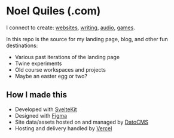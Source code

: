 # Noel Quiles (.com)

I connect to create: [websites](https://noelquiles.com), [writing](https://noelquiles.com/blog), [audio](https://soundcloud/cadenceevinced), [games](https://esoteryevinced.itch.io).

In this repo is the source for my landing page, blog, and other fun destinations:
- Various past iterations of the landing page
- Twine experiments
- Old course workspaces and projects
- Maybe an easter egg or two?

## How I made this
- Developed with [SvelteKit](https://kit.svelte.dev/)
- Designed with [Figma](https://www.figma.com/)
- Site data/assets hosted on and managed by [DatoCMS](https://datocms.com)
- Hosting and delivery handled by [Vercel](https://vercel.com/)
